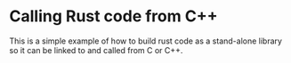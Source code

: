 # Calling Rust code from C++

This is a simple example of how to build rust code as a
stand-alone library so it can be linked to and called
from C or C++.
